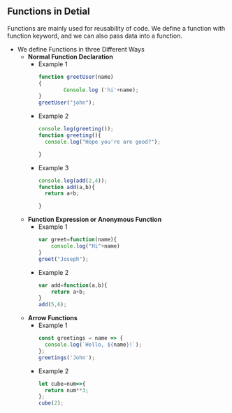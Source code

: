 ## Functions in Detial

Functions are mainly used for reusability of code. We define a function with function keyword, and we can also pass data into a function. 

* We define Functions in three Different Ways
  * **Normal Function Declaration**
    * Example 1
      ```js
      function greetUser(name)  
      { 
              Console.log ('hi'+name); 
      }
      greetUser("john");
    * Example 2
      ```js
      console.log(greeting());
      function greeting(){
        console.log("Hope you're are good?");
    
      }
    * Example 3
      ```js
      console.log(add(2,4));
      function add(a,b){
        return a+b;
    
      }
  * **Function Expression or Anonymous Function**
    * Example 1
      ```js
      var greet=function(name){
          console.log("Hi"+name)
      }
      greet("Joseph");
    * Example 2
      ```js
      var add=function(a,b){
          return a+b;
      }
      add(5,6);
  * **Arrow Functions**
    * Example 1 
      ```js
      const greetings = name => {
        console.log(`Hello, ${name}!`);
      };
      greetings('John');
    * Example 2
      ```js
      let cube=num=>{
        return num**3;
      };
      cube(2);
